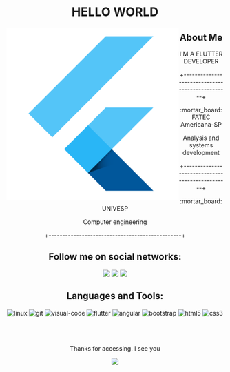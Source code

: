 <!-- title -->
<h1 align="center" >HELLO WORLD</h1>

<!-- image -->
<img align="left" width="400" height="400" src="assets/flutter_logo.png"/>

<!-- about -->
<div align="center">
  <h2>About Me</h2>
  <p>I'M A FLUTTER DEVELOPER</p>
  <p>+------------------------------------------------+</p>
  <p>:mortar_board: FATEC Americana-SP</p>
  <p>Analysis and systems development</p>
  <p>+------------------------------------------------+</p>
  <p>:mortar_board: UNIVESP</p>
  <p>Computer engineering</p>
  <p>+------------------------------------------------+</p>
</div>

<!-- social -->
<div align="center">
  <h2>Follow me on social networks:</h2>
  <a href="https://github.com/matheusjferreira" target="_blank"><img src="https://img.shields.io/badge/-Github-000?style=flat-square&logo=Github&logoColor=white" target="_blank"></a>
  <a href="https://www.linkedin.com/in/matheus-ferreira-4535bb261/" target="_blank"><img src="https://img.shields.io/badge/-LinkedIn-blue?style=flat-square&logo=Linkedin" target="_blank"></a>
  <a href="https://www.instagram.com/matheus.jediel/" target="_blank"><img src="https://img.shields.io/badge/-Instagram-red?style=flat-square&logo=Instagram&logoColor=white&link" target="_blank"></a>
</div>

<!-- languages & tools -->
<div align="center">
  <h2>Languages and Tools:</h2>
  <img align="center" alt="linux" height="30" width="40" src="https://cdn.jsdelivr.net/gh/devicons/devicon/icons/linux/linux-original.svg">
  <img align="center" alt="git" height="30" width="40" src="https://cdn.jsdelivr.net/gh/devicons/devicon/icons/git/git-original.svg">
  <img align="center" alt="visual-code" height="30" width="40" src="https://cdn.jsdelivr.net/gh/devicons/devicon/icons/vscode/vscode-original.svg">
  <img align="center" alt="flutter" height="30" width="40" src="https://cdn.jsdelivr.net/gh/devicons/devicon/icons/flutter/flutter-original.svg">
  <img align="center" alt="angular" height="30" width="40" src="https://cdn.jsdelivr.net/gh/devicons/devicon/icons/angularjs/angularjs-original.svg">
  <img align="center" alt="bootstrap" height="30" width="40" src="https://cdn.jsdelivr.net/gh/devicons/devicon/icons/bootstrap/bootstrap-original.svg">
  <img align="center" alt="html5" height="30" width="40" src="https://cdn.jsdelivr.net/gh/devicons/devicon/icons/html5/html5-original.svg">
  <img align="center" alt="css3" height="30" width="40" src="https://cdn.jsdelivr.net/gh/devicons/devicon/icons/css3/css3-original.svg">
</div>

<br>
<br>
<br>

<!-- bye bye -->
<div align="center">
  <p>Thanks for accessing. I see you </p>
  <img height="100" src="https://user-images.githubusercontent.com/59848966/153527094-b3933dfa-2410-4bd4-b705-6f54f0092ab1.gif"/>
</div>
